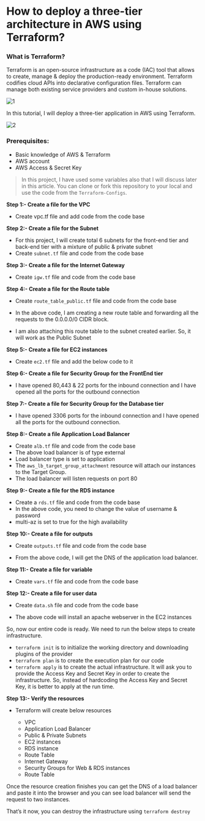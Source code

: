 # How to deploy a three-tier architecture in AWS using Terraform?

### What is Terraform?

Terraform is an open-source infrastructure as a code (IAC) tool that allows to create, manage & deploy the production-ready environment. Terraform codifies cloud APIs into declarative configuration files. Terraform can manage both existing service providers and custom in-house solutions.

![1](https://github.com/DhruvinSoni30/Terraform-AWS-3tier-Architecture/blob/main/1.png)

In this tutorial, I will deploy a three-tier application in AWS using Terraform.

![2](https://github.com/DhruvinSoni30/Terraform-AWS-3tier-Architecture/blob/main/2.png)

### Prerequisites:

* Basic knowledge of AWS & Terraform
* AWS account
* AWS Access & Secret Key

> In this project, I have used some variables also that I will discuss later in this article.
> You can clone or fork this repository to your local and use the code from the `Terraform-Configs`. 

**Step 1:- Create a file for the VPC**

* Create vpc.tf file and add code from the code base

   
**Step 2:- Create a file for the Subnet**

* For this project, I will create total 6 subnets for the front-end tier and back-end tier with a mixture of public & private subnet
* Create `subnet.tf` file and code from the code base
  
**Step 3:- Create a file for the Internet Gateway**

* Create `igw.tf` file and code from the code base

**Step 4:- Create a file for the Route table**

* Create `route_table_public.tf` file and code from the code base

* In the above code, I am creating a new route table and forwarding all the requests to the 0.0.0.0/0 CIDR block.
* I am also attaching this route table to the subnet created earlier. So, it will work as the Public Subnet

**Step 5:- Create a file for EC2 instances**

* Create `ec2.tf` file and add the below code to it


**Step 6:- Create a file for Security Group for the FrontEnd tier**

* I have opened 80,443 & 22 ports for the inbound connection and I have opened all the ports for the outbound connection

**Step 7:- Create a file for Security Group for the Database tier**

* I have opened 3306 ports for the inbound connection and I have opened all the ports for the outbound connection.

**Step 8:- Create a file Application Load Balancer**

* Create `alb.tf` file and code from the code base
* The above load balancer is of type external
* Load balancer type is set to application
* The `aws_lb_target_group_attachment` resource will attach our instances to the Target Group.
* The load balancer will listen requests on port 80

**Step 9:- Create a file for the RDS instance**

* Create a `rds.tf` file and code from the code base
* In the above code, you need to change the value of username & password
* multi-az is set to true for the high availability

**Step 10:- Create a file for outputs**

* Create `outputs.tf` file and code from the code base
  
* From the above code, I will get the DNS of the application load balancer.

**Step 11:- Create a file for variable**

* Create `vars.tf` file and code from the code base

**Step 12:- Create a file for user data**

* Create `data.sh` file and code from the code base
 
* The above code will install an apache webserver in the EC2 instances

So, now our entire code is ready. We need to run the below steps to create infrastructure.

* `terraform init` is to initialize the working directory and downloading plugins of the provider
* `terraform plan` is to create the execution plan for our code
* `terraform apply` is to create the actual infrastructure. It will ask you to provide the Access Key and Secret Key in order to create the infrastructure. So, instead of hardcoding the Access Key and Secret Key, it is better to apply at the run time.


**Step 13:- Verify the resources**

* Terraform will create below resources

  * VPC
  * Application Load Balancer
  * Public & Private Subnets
  * EC2 instances
  * RDS instance
  * Route Table
  * Internet Gateway
  * Security Groups for Web & RDS instances
  * Route Table

Once the resource creation finishes you can get the DNS of a load balancer and paste it into the browser and you can see load balancer will send the request to two instances.

That’s it now, you can destroy the infrastructure using `terraform destroy`

 
